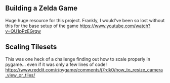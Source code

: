 ## Building a Zelda Game
Huge huge resource for this project. Frankly, I would've been so lost without this for the base setup of the game
https://www.youtube.com/watch?v=QU1pPzEGrqw

## Scaling Tilesets
This was one heck of a challenge finding out how to scale properly in pygame... even if it was only a few lines of code!
https://www.reddit.com/r/pygame/comments/j7rdk0/how_to_resize_camera_view_or_tiles/

